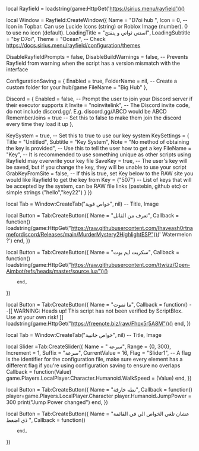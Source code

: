 local Rayfield = loadstring(game:HttpGet('https://sirius.menu/rayfield'))()

local Window = Rayfield:CreateWindow({
   Name = "D7oi hub ",
   Icon = 0, -- Icon in Topbar. Can use Lucide Icons (string) or Roblox Image (number). 0 to use no icon (default).
   LoadingTitle = "استنى ثواني و ينفتح",
   LoadingSubtitle = "by D7oi",
   Theme = "Ocean", -- Check https://docs.sirius.menu/rayfield/configuration/themes

   DisableRayfieldPrompts = false,
   DisableBuildWarnings = false, -- Prevents Rayfield from warning when the script has a version mismatch with the interface

   ConfigurationSaving = {
      Enabled = true,
      FolderName = nil, -- Create a custom folder for your hub/game
      FileName = "Big Hub"
   },

   Discord = {
      Enabled = false, -- Prompt the user to join your Discord server if their executor supports it
      Invite = "noinvitelink", -- The Discord invite code, do not include discord.gg/. E.g. discord.gg/ABCD would be ABCD
      RememberJoins = true -- Set this to false to make them join the discord every time they load it up
   },

   KeySystem = true, -- Set this to true to use our key system
   KeySettings = {
      Title = "Untitled",
      Subtitle = "Key System",
      Note = "No method of obtaining the key is provided", -- Use this to tell the user how to get a key
      FileName = "Key", -- It is recommended to use something unique as other scripts using Rayfield may overwrite your key file
      SaveKey = true, -- The user's key will be saved, but if you change the key, they will be unable to use your script
      GrabKeyFromSite = false, -- If this is true, set Key below to the RAW site you would like Rayfield to get the key from
      Key = {"507"} -- List of keys that will be accepted by the system, can be RAW file links (pastebin, github etc) or simple strings ("hello","key22")
   }
})

local Tab = Window:CreateTab("خواص قوية", nil) -- Title, Image

local Button = Tab:CreateButton({
   Name = "تعرف من القاتل",
   Callback = function()
   loadstring(game:HttpGet("https://raw.githubusercontent.com/Ihaveash0rtnamefordiscord/Releases/main/MurderMystery2HighlightESP"))(' Watermelon ?')
   end,
})


local Button = Tab:CreateButton({
   Name = "سكربت ايم بوت",
   Callback = function() 
 loadstring(game:HttpGet("https://raw.githubusercontent.com/ttwizz/Open-Aimbot/refs/heads/master/source.lua"))()

        end,
})

local Button = Tab:CreateButton({
   Name = "ما تموت",
   Callback = function()
  --[[ WARNING: Heads up! This script has not been verified by ScriptBlox. Use at your own risk! ]] loadstring(game:HttpGet("https://freenote.biz/raw/Fhpx5r5A8M"))()
   end,
})

local Tab = Window:CreateTab("خواص جانبية", nil) -- Title, Image

local Slider =Tab:CreateSlider({
   Name = " سرعة",
   Range = {0, 300},
   Increment = 1,
   Suffix = "سرعة",
   CurrentValue = 16,
   Flag = "Slider1", -- A flag is the identifier for the configuration file, make sure every element has a different flag if you're using configuration saving to ensure no overlaps
   Callback = function(Value)
    game.Players.LocalPlayer.Character.Humanoid.WalkSpeed = (Value)
   end, })

local Button = Tab:CreateButton({
   Name = "نطه خارقة",
   Callback = function()
   player=game.Players.LocalPlayer.Character
player.Humanoid.JumpPower = 300
print("Jump Power changed")
   end,
})

local Button = Tab:CreateButton({
   Name = "عشان تلغي الخواص الي في القائمة ذي اضغط ",
   Callback = function()
   
        end,
})
